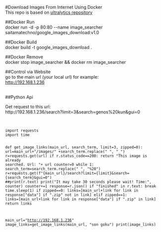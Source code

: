 #Download Images From Internet Using Docker<br>
This repo is based on <a href="https://github.com/ultralytics/google-images-download">ultralytics repository</a><br>

##Docker Run<br>
docker run -d -p 80:80 --name image_searcher saitamatechno/google_images_download:v1.0<br>

##Docker Build<br>
docker build -t google_images_download .<br>

##Docker Remove<br>
docker stop image_searcher && docker rm image_searcher<br>

##Control via Website<br>
go to the main url (your local url) for example:<br>
http://192.168.1.236<br>
<br>

##Python Api<br>
<p>Get request to this url: <br>
http://192.168.1.236/search?limit=3&search=genos%20kun&gui=0</p>
<br>

<code>
import requests
import time

def get_image_links(main_url, search_term, limit=3, zipped=0):
    url=main_url+"/images/" +search_term.replace(" ", "_")
    r=requests.get(url)
    if r.status_code==200:
        return "This image is already searched. Url: "+ url
    counter=0
    while 1:
        search_term=search_term.replace(" ", "%20")
        r=requests.get(f"{main_url}/search?limit={limit}&search={search_term}&gui=0")
        ##print(r.text)
        print("It may take 30 seconds please wait! Time:", counter)
        counter+=1
        response=r.json()
        if "finished" in r.text:
            break
        time.sleep(1)
    if zipped==0:
        links=[main_url+link for link in response["data"] if ".zip" not in link]
    elif zipped==1:
        links=[main_url+link for link in response["data"] if ".zip" in link]
    return links

main_url="http://192.168.1.236"
image_links=get_image_links(main_url, "son goku")
print(image_links)
</code>